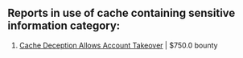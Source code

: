 ## Reports in use of cache containing sensitive information category:
1. [Cache Deception Allows Account Takeover](https://hackerone.com/reports/1698316) | $750.0 bounty